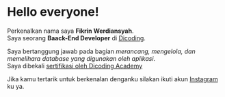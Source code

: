 # Hello everyone!

Perkenalkan nama saya **Fikrin Werdiansyah**.<br>
Saya seorang **Baack-End Developer** di [Dicoding](https://www.dicoding.com/).<br>

Saya bertanggung jawab pada bagian *merancang, mengelola, dan memelihara database yang digunakan oleh aplikasi*.<br>
Saya dibekali [sertifikasi oleh Dicoding Academy](https://www.dicoding.com/certificates/81P2VM3QJPOY)<br>

Jika kamu tertarik untuk berkenalan denganku silakan ikuti akun [Instagram](https://www.instagram.com/fkrn_werdiansyah/) ku ya.



